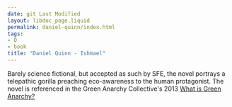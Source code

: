 ```yaml
---
date: git Last Modified
layout: libdoc_page.liquid
permalink: daniel-quinn/index.html
tags:
- Q
- book
title: "Daniel Quinn - Ishmael"
---
```


Barely science fictional, but accepted as such by SFE, the novel portrays a telepathic gorilla preaching eco-awareness to the human protagonist. The novel is referenced in the Green Anarchy Collective's 2013
<a href="https://greenanarchy.anarchyplanet.org/files/2013/09/what_is_ga_primer.pdf">What is Green Anarchy?</a>